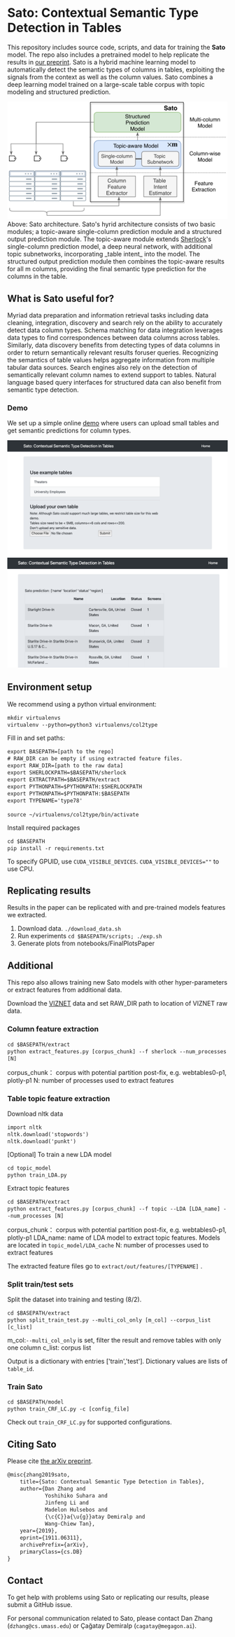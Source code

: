 # Sato: Contextual Semantic Type Detection in Tables 
This repository includes source code, scripts, and data for training the **Sato** model.  The repo also includes a pretrained  model to help replicate the results in [our preprint](https://arxiv.org/abs/1911.06311).  Sato is a hybrid machine learning model to automatically detect the semantic types of columns in tables, exploiting the signals from the context as well as the column values. Sato combines a deep learning model trained on a large-scale table corpus with topic modeling and structured prediction. 

<img src="diagram-overview.svg" width="800"/>
Above: Sato architecture. Sato's hyrid architecture consists of two basic modules; a topic-aware single-column prediction module and a structured output prediction module. The topic-aware module extends 
<a href=https://arxiv.org/pdf/1905.10688.pdf>Sherlock</a>'s single-column prediction model, a deep neural network,  with additional topic subnetworks, incorporating _table intent_ into the model. The structured output prediction module then combines the topic-aware results for all m columns, providing the final semantic type prediction for the columns in the table.

## What is Sato useful for?
Myriad data preparation and information retrieval tasks including data cleaning, integration, discovery and search rely
on the ability to accurately detect data column types. Schema matching for data integration leverages data types to find correspondences between data columns across tables. Similarly, data discovery benefits from detecting types of data
columns in order to return semantically relevant results foruser queries. Recognizing the semantics of table values helps aggregate information from multiple tabular data sources. Search engines also rely on the detection of semantically relevant column names to extend support to tables. Natural language based query interfaces for structured data can also benefit from semantic type detection. 


### Demo
We set up a simple online [demo](http://18.191.96.23:5000/) where users can upload small tables and get semantic predictions for column types.

![screenshot1](./demo/screenshots/1.png)
![screenshot2](./demo/screenshots/2.png)

## 
## Environment setup
We recommend using a python virtual environment:
```
mkdir virtualenvs
virtualenv --python=python3 virtualenvs/col2type
```
Fill in and set paths:
```
export BASEPATH=[path to the repo]
# RAW_DIR can be empty if using extracted feature files.
export RAW_DIR=[path to the raw data]
export SHERLOCKPATH=$BASEPATH/sherlock
export EXTRACTPATH=$BASEPATH/extract
export PYTHONPATH=$PYTHONPATH:$SHERLOCKPATH
export PYTHONPATH=$PYTHONPATH:$BASEPATH
export TYPENAME='type78' 

source ~/virtualenvs/col2type/bin/activate
```
Install required packages
```
cd $BASEPATH
pip install -r requirements.txt
```
To specify GPUID, use `CUDA_VISIBLE_DEVICES`. `CUDA_VISIBLE_DEVICES=""` to use CPU.

## Replicating results
Results in the paper can be replicated with and pre-trained models features we extracted.

1. Download data.
`./download_data.sh`
2. Run experiments
`cd $BASEPATH/scripts; ./exp.sh`
3. Generate plots from notebooks/FinalPlotsPaper


##  Additional 
This repo also allows training new Sato models with other hyper-parameters or extract features from additional data.


Download the [VIZNET]([https://github.com/mitmedialab/viznet](https://github.com/mitmedialab/viznet)) data and set RAW_DIR path to location of VIZNET raw data.

### Column feature extraction
```
cd $BASEPATH/extract
python extract_features.py [corpus_chunk] --f sherlock --num_processes [N]
```
corpus_chunk： corpus with potential partition post-fix, e.g. webtables0-p1, plotly-p1
N: number of processes used to extract features

### Table topic feature extraction
Download nltk data
```
import nltk
nltk.download('stopwords')
nltk.download('punkt')
```
[Optional] To train a new LDA model
```
cd topic_model
python train_LDA.py 
```
Extract topic features
```
cd $BASEPATH/extract
python extract_features.py [corpus_chunk] --f topic --LDA [LDA_name] --num_processes [N]
```
corpus_chunk： corpus with potential partition post-fix, e.g. webtables0-p1, plotly-p1
LDA_name: name of LDA model to extract topic features. Models are located in `topic_model/LDA_cache`
N: number of processes used to extract features

The extracted feature files go to `extract/out/features/[TYPENAME]` . 

### Split train/test sets

Split the dataset into training and testing (8/2). 

```
cd $BASEPATH/extract
python split_train_test.py --multi_col_only [m_col] --corpus_list [c_list]
```
m_col:`--multi_col_only` is set, filter the result and remove tables with only one column
c_list: corpus list 

Output is a dictionary with entries ['train','test'].  Dictionary values are lists of `table_id`.


### Train Sato
```
cd $BASEPATH/model
python train_CRF_LC.py -c [config_file]
```
Check out `train_CRF_LC.py` for supported configurations.

## Citing Sato 

Please cite [the arXiv preprint](https://arxiv.org/abs/1911.06311). 

```
@misc{zhang2019sato,
    title={Sato: Contextual Semantic Type Detection in Tables},
    author={Dan Zhang and 
            Yoshihiko Suhara and 
            Jinfeng Li and 
            Madelon Hulsebos and 
            {\c{C}}a{\u{g}}atay Demiralp and 
            Wang-Chiew Tan},
    year={2019},
    eprint={1911.06311},
    archivePrefix={arXiv},
    primaryClass={cs.DB}
}
```

## Contact 

To get help with problems using Sato or replicating our results, please submit a GitHub issue.

For personal communication related to Sato, please contact Dan Zhang (`dzhang@cs.umass.edu`) or 
Çağatay Demiralp (`cagatay@megagon.ai`). 

